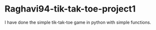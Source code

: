 # Raghavi94-tik-tak-toe-project1 
I have done the simple tik-tak-toe game in python with simple functions.
